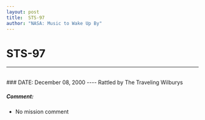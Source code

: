 ```yaml
---
layout: post
title:  STS-97
author: "NASA: Music to Wake Up By"
---
```


# STS-97
----
<br/>
### DATE: December 08, 2000
----
Rattled by The Traveling Wilburys

##### Comment:
* No mission comment

